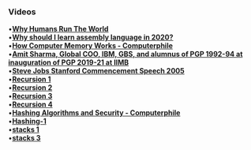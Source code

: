    
    
### Videos

•[**Why Humans Run The World**](https://www.youtube.com/watch?v=nzj7Wg4DAbs)                       
•[**Why should I learn assembly language in 2020?**](https://www.youtube.com/watch?v=iYRl50gtprA)                   
•[**How Computer Memory Works - Computerphile**](https://www.youtube.com/watch?v=XETZoRYdtkw)  
•[**Amit Sharma, Global COO, IBM, GBS, and alumnus of PGP 1992-94 at inauguration of PGP 2019-21 at IIMB**](https://www.youtube.com/watch?v=Rs7MarDeLmU)        
•[**Steve Jobs Stanford Commencement Speech 2005**](https://www.youtube.com/watch?v=D1R-jKKp3NA)                                        
•[**Recursion 1**](https://www.youtube.com/watch?v=TZR6tMs4vmQ)        
•[**Recursion 2**](https://www.youtube.com/watch?v=FPCIamKpSqY)                  
•[**Recursion 3**](https://www.youtube.com/watch?v=8GWhRH8pXJM)               
•[**Recursion 4**](https://www.youtube.com/watch?v=t0l0_4GOiYc)    
•[**Hashing Algorithms and Security - Computerphile**](https://www.youtube.com/watch?v=b4b8ktEV4Bg)             
•[**Hashing-1**](https://www.youtube.com/watch?v=vKKBq5JvPrw)    
•[**stacks 1**](https://www.youtube.com/watch?v=K9KawZqLqag)  
•[**stacks 3**](https://www.youtube.com/watch?v=ChUKggb7ow8)  

